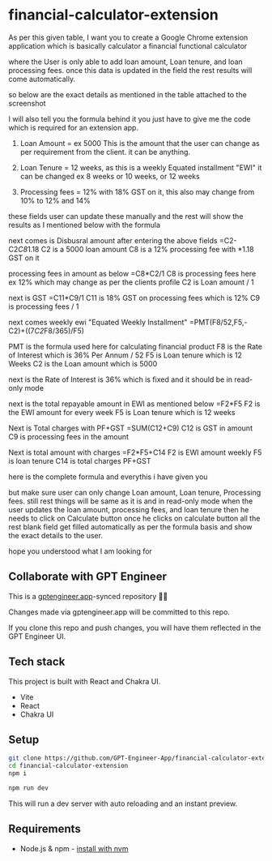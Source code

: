 # financial-calculator-extension

As per this given table, I want you to create a Google Chrome extension application 
which is basically calculator a financial functional calculator

where the User is only able to add loan amount, Loan tenure, and loan processing fees.
once this data is updated in the field the rest results will come automatically.

so below are the exact details as mentioned in the table attached to the screenshot

I will also tell you the formula behind it 
you just have to give me the code which is required for an extension app.


1. Loan Amount =  ex 5000 This is the amount that the user can change as per requirement from the client. it can be anything.

2. Loan Tenure = 12 weeks, as this is a weekly Equated installment "EWI" it can be changed ex 8 weeks or 10 weeks, or 12 weeks

3. Processing fees = 12% with 18% GST on it, this also may change from 10% to 12% and 14%


these fields user can update these manually and the rest will show the results 
as I mentioned below with the formula 

next comes is Disbusral amount after entering the above fields 
=C2-C2*C8*1.18
C2 is a 5000 loan amount 
C8 is a 12% processing fee with *1.18 GST on it

processing fees in amount as below 
=C8*C2/1
C8 is processing fees here ex 12% which may change as per the clients profile 
C2 is Loan amount / 1

next is GST 
=C11*C9/1
C11 is 18% GST on processing fees which is 12%
C9 is processing fees / 1

next comes weekly ewi "Equated Weekly Installment"
=PMT(F8/52,F5,-C2)+((7*C2*F8/365)/F5)

PMT is the formula used here for calculating financial product
F8 is the Rate of Interest which is 36% Per Annum / 52
F5 is Loan tenure which is 12 Weeks
C2 is the Loan amount which is 5000

next is the Rate of Interest is 36% which is fixed and it should be in read-only mode

next is the total repayable amount in EWI as mentioned below 
=F2*F5
F2 is the EWI amount for every week
F5 is Loan tenure which is 12 weeks 


Next is Total charges with PF+GST 
=SUM(C12+C9)
C12 is GST in amount
C9 is processing fees in the amount 

Next is total amount with charges 
=F2*F5+C14
F2 is EWI amount weekly 
F5 is loan tenure 
C14 is total charges PF+GST


here is the complete formula and everythis i have given you 

but make sure user can only change Loan amount, Loan tenure, Processing fees.
still rest things will be same as it is 
and in read-only mode
when the user updates the loan amount, processing fees, and loan tenure
then he needs to click on Calculate button 
once he clicks on calculate button 
all the rest blank field get filled automatically as per the formula basis and show the exact details to the user.


hope you understood what I am looking for 

## Collaborate with GPT Engineer

This is a [gptengineer.app](https://gptengineer.app)-synced repository 🌟🤖

Changes made via gptengineer.app will be committed to this repo.

If you clone this repo and push changes, you will have them reflected in the GPT Engineer UI.

## Tech stack

This project is built with React and Chakra UI.

- Vite
- React
- Chakra UI

## Setup

```sh
git clone https://github.com/GPT-Engineer-App/financial-calculator-extension.git
cd financial-calculator-extension
npm i
```

```sh
npm run dev
```

This will run a dev server with auto reloading and an instant preview.

## Requirements

- Node.js & npm - [install with nvm](https://github.com/nvm-sh/nvm#installing-and-updating)
